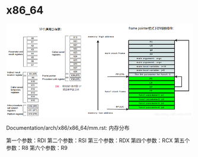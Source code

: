 # x86_64

![](imgs/x86_64.png)

Documentation/arch/x86/x86_64/mm.rst: 内存分布

第一个参数：RDI
第二个参数：RSI
第三个参数：RDX
第四个参数：RCX
第五个参数：R8
第六个参数：R9
